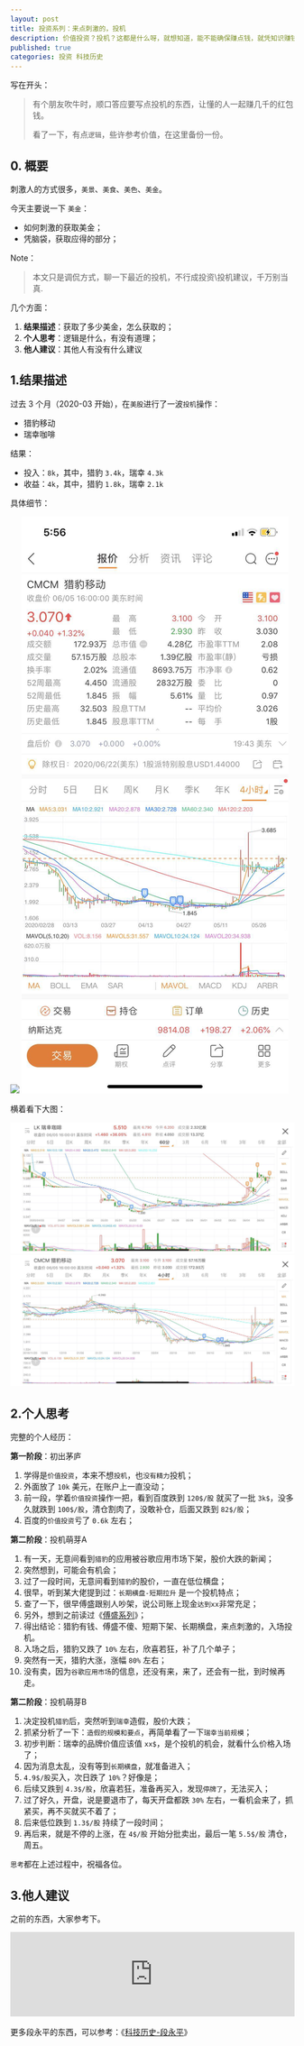 ```yaml
---
layout: post
title: 投资系列：来点刺激的，投机
description: 价值投资？投机？这都是什么呀，就想知道，能不能确保赚点钱，就凭知识赚钱，不要乱提概念
published: true
categories: 投资 科技历史
---
```


写在开头：

> 有个朋友吹牛时，顺口答应要写点投机的东西，让懂的人一起赚几千的红包钱。
> 
> 看了一下，有点`逻辑`，些许参考价值，在这里备份一份。


## 0. 概要

刺激人的方式很多，`美景`、`美食`、`美色`、`美金`。

今天主要说一下 `美金`：

* 如何刺激的获取美金；
* 凭脑袋，获取应得的部分；

Note：

> 本文只是调侃方式，聊一下最近的投机，不行成投资\投机建议，千万别当真.

几个方面：

1. **结果描述**：获取了多少美金，怎么获取的；
2. **个人思考**：逻辑是什么，有没有道理；
3. **他人建议**：其他人有没有什么建议


## 1.结果描述

过去 3 个月（2020-03 开始），在`美股`进行了一波`投机`操作：

* 猎豹移动
* 瑞幸咖啡

结果：

* 投入：`8k`，其中，猎豹 `3.4k`，瑞幸 `4.3k`
* 收益：`4k`，其中，猎豹 `1.8k`，瑞幸 `2.1k`


具体细节：

![](/images/biz-think-series/20200606-LK-h.jpegg)
![](/images/biz-think-series/20200606-cmcm-h.jpeg)


横着看下大图：

![](/images/biz-think-series/20200606-LK-level.jpeg)
![](/images/biz-think-series/20200606-cmcm-level.jpeg)


## 2.个人思考

完整的个人经历：

**第一阶段**：初出茅庐

1. 学得是`价值投资`，本来不想`投机`，也`没有精力`投机；
2. 外面放了 `10k` 美元，在账户上一直没动；
3. 前一段，学着`价值投资`操作一把，看到百度跌到 `120$/股` 就买了一批 `3k$`，没多久就跌到 `100$/股`，清仓割肉了，没敢补仓，后面又跌到 `82$/股`；
4. 百度的`价值投资`亏了 `0.6k` 左右；


**第二阶段**：投机萌芽A

1. 有一天，无意间看到`猎豹`的应用被谷歌应用市场下架，股价大跌的新闻；
2. 突然想到，可能会有机会；
3. 过了一段时间，无意间看到`猎豹`的股价，一直在低位横盘；
4. 很早，听到某大佬提到过：`长期横盘-短期拉升` 是一个投机特点；
5. 查了一下，很早傅盛跟别人吵架，说公司账上现金`达到xx`非常充足；
6. 另外，想到之前读过《[傅盛系列](http://ningg.top/category/#%E5%82%85%E7%9B%9B-ref)》；
7. 得出结论：猎豹有钱、傅盛不傻、短期下架、长期横盘，来点刺激的，入场投机。
8. 入场之后，猎豹又跌了 `10%` 左右，欣喜若狂，补了几个单子；
9. 突然有一天，猎豹大涨，涨幅 `80%` 左右；
10. 没有卖，因为`谷歌应用市场`的信息，还没有来，来了，还会有一批，到时候再走。

**第二阶段**：投机萌芽B


1. 决定投机`猎豹`后，突然听到`瑞幸`造假，股价大跌；
2. 抓紧分析了一下：`造假的规模和要点`，再简单看了一下`瑞幸当前规模`；
3. 初步判断：瑞幸的品牌价值应该值 `xx$`，是个投机的机会，就看什么价格入场了；
4. 因为消息太乱，没有等到`长期横盘`，就准备进入；
5. `4.9$/股`买入，次日跌了 `10%`？好像是；
6. 后续又跌到 `4.3$/股`，欣喜若狂，准备再买入，发现`停牌了`，无法买入； 
7. 过了好久，开盘，说是要退市了，每天开盘都跌 `30%` 左右，一看机会来了，抓紧买，再不买就买不着了；
8. 后来低位跌到 `1.3$/股` 持续了一段时间；
9. 再后来，就是不停的上涨，在 `4$/股` 开始分批卖出，最后一笔 `5.5$/股` 清仓，周五。


`思考`都在上述过程中，祝福各位。



## 3.他人建议

之前的东西，大家参考下。

<iframe width="100%" frameborder="0" src="http://gslb.miaopai.com/stream/3HRoyitxsRh3xsw9GMv8A5FpRme369fhWo1d~w__.mp4"></iframe>


更多段永平的东西，可以参考：《[科技历史-段永平](http://ningg.top/category/#%E7%A7%91%E6%8A%80%E5%8E%86%E5%8F%B2-ref)》


































[NingG]:    http://ningg.github.com  "NingG"










